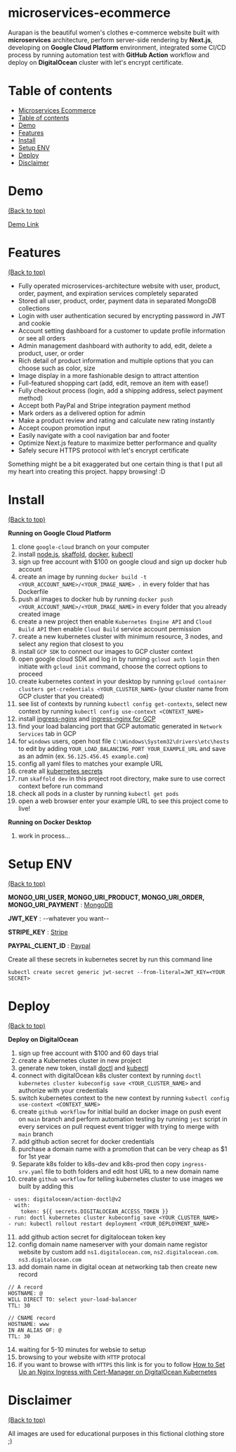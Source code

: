 <!-- Add banner here -->

<!-- ![Project Preview](https://www.dropbox.com/s/2u3s4up6rukd7fk/entire_page.png?raw=1) -->

# microservices-ecommerce

<!-- Describe your project in brief -->
Aurapan is the beautiful women's clothes e-commerce website built with **microservices** architecture, perform server-side rendering by **Next.js**, developing on **Google Cloud Platform** environment, integrated some CI/CD process by running automation test with **GitHub Action** workflow and deploy on **DigitalOcean** cluster with let's encrypt certificate.

# Table of contents

- [Microservices Ecommerce](#microservices-ecommerce)
- [Table of contents](#table-of-contents)
- [Demo](#demo)
- [Features](#features)
- [Install](#install)
- [Setup ENV](#setup-env)
- [Deploy](#deploy)
- [Disclaimer](#disclaimer)

# Demo

[(Back to top)](#table-of-contents)

[Demo Link](https://www.aurapan.com/)

# Features

[(Back to top)](#table-of-contents)

- Fully operated microservices-architecture website with user, product, order, payment, and expiration services completely separated
- Stored all user, product, order, payment data in separated MongoDB collections
- Login with user authentication secured by encrypting password in JWT and cookie
- Account setting dashboard for a customer to update profile information or see all orders
- Admin management dashboard with authority to add, edit, delete a product, user, or order
- Rich detail of product information and multiple options that you can choose such as color, size
- Image display in a more fashionable design to attract attention
- Full-featured shopping cart (add, edit, remove an item with ease!)
- Fully checkout process (login, add a shipping address, select payment method)
- Accept both PayPal and Stripe integration payment method
- Mark orders as a delivered option for admin
- Make a product review and rating and calculate new rating instantly
- Accept coupon promotion input
- Easily navigate with a cool navigation bar and footer
- Optimize Next.js feature to maximize better performance and quality
- Safely secure HTTPS protocol with let's encrypt certificate
<!-- - Integrate wishlist in user data (work in process...) -->
<!-- - Product search feature (work in process...) -->

Something might be a bit exaggerated but one certain thing is that I put all my heart into creating this project. happy browsing! :D

# Install

[(Back to top)](#table-of-contents)

**Running on Google Cloud Platform**
1. clone `google-cloud` branch on your computer
2. install [node.js](https://nodejs.org/en/), [skaffold](https://skaffold.dev/), [docker](https://www.docker.com/), [kubectl](https://kubernetes.io/docs/tasks/tools/)
3. sign up free account with $100 on google cloud and sign up docker hub account
4. create an image by running `docker build -t <YOUR_ACCOUNT_NAME>/<YOUR_IMAGE_NAME> .` in every folder that has Dockerfile
5. push al images to docker hub by running `docker push <YOUR_ACCOUNT_NAME>/<YOUR_IMAGE_NAME>` in every folder that you already created image
6. create a new project then enable `Kubernetes Engine API` and `Cloud Build API` then enable `Cloud Build` service account permission
7. create a new kubernetes cluster with minimum resource, 3 nodes, and select any region that closest to you
8. install `GCP SDK` to connect our images to GCP cluster context
9. open google cloud SDK and log in by running `gcloud auth login` then initiate with `gcloud init` command, choose the correct options to proceed
10. create kubernetes context in your desktop by running `gcloud container clusters get-credentials <YOUR_CLUSTER_NAME>` (your cluster name from GCP cluster that you created)
11. see list of contexts by running `kubectl config get-contexts`, select new context by running `kubectl config use-context <CONTEXT_NAME>`
12. install [ingress-nginx](https://kubernetes.github.io/ingress-nginx/deploy/#quick-start) and [ingress-nginx for GCP](https://kubernetes.github.io/ingress-nginx/deploy/#gce-gke)
13. find your load balancing port that GCP automatic generated in `Network Services` tab in GCP
14. for `windows` users, open host file `C:\Windows\System32\drivers\etc\hosts` to edit by adding `YOUR_LOAD_BALANCING_PORT YOUR_EXAMPLE_URL` and save as an admin (ex. `56.125.456.45 example.com`)
15. config all yaml files to matches your example URL
16. create all [kubernetes secrets](#setup-env)
17. run `skaffold dev` in this project root directory, make sure to use correct context before run command
18. check all pods in a cluster by running `kubectl get pods`
19. open a web browser enter your example URL to see this project come to live! 


**Running on Docker Desktop**
1. work in process...

# Setup ENV

[(Back to top)](#table-of-contents)

**MONGO_URI_USER, MONGO_URI_PRODUCT, MONGO_URI_ORDER, MONGO_URI_PAYMENT** : [MongoDB](https://www.mongodb.com/)

**JWT_KEY** : --whatever you want--

**STRIPE_KEY** : [Stripe](https://stripe.com/)

**PAYPAL_CLIENT_ID** : [Paypal](https://developer.paypal.com/home)

Create all these secrets in kubernetes secret by run this command line

`kubectl create secret generic jwt-secret --from-literal=JWT_KEY=<YOUR SECRET>`

# Deploy

[(Back to top)](#table-of-contents)

**Deploy on DigitalOcean**
1. sign up free account with $100 and 60 days trial
2. create a Kubernetes cluster in new project
3. generate new token, install [doctl](https://docs.digitalocean.com/reference/doctl/how-to/install/) and [kubectl](https://kubernetes.io/docs/tasks/tools/)
4. connect with digitalOcean k8s cluster context by running `doctl kubernetes cluster kubeconfig save <YOUR_CLUSTER_NAME>` and authorize with your credentials
5. switch kubernetes context to the new context by running `kubectl config use-context <CONTEXT_NAME>`
6. create `github workflow` for initial build an docker image on push event on `main` branch and perform automation testing by running `jest` script in every services on pull request event trigger with trying to merge with `main` branch
7. add github action secret for docker credentials
8. purchase a domain name with a promotion that can be very cheap as $1 for 1st year
9. Separate k8s folder to k8s-dev and k8s-prod then copy `ingress-srv.yaml` file to both folders and edit host URL to a new domain name
10. create `github workflow` for telling kubernetes cluster to use images we built by adding this
```
- uses: digitalocean/action-doctl@v2
  with:
    token: ${{ secrets.DIGITALOCEAN_ACCESS_TOKEN }}
- run: doctl kubernetes cluster kubeconfig save <YOUR_CLUSTER_NAME>
- run: kubectl rollout restart deployment <YOUR_DEPLOYMENT_NAME>
```
11. add github action secret for digitalocean token key
12. config domain name nameserver with your domain name registor website by custom add `ns1.digitalocean.com`, `ns2.digitalocean.com`. `ns3.digitalocean.com`
13. add domain name in digital ocean at networking tab then create new record
```
// A record
HOSTNAME: @
WILL DIRECT TO: select your-load-balancer
TTL: 30

// CNAME record
HOSTNAME: www
IN AN ALIAS OF: @
TTL: 30
```
14. waiting for 5-10 minutes for websie to setup
15. browsing to your website with `HTTP` protocal
16. if you want to browse with `HTTPS` this link is for you to follow [How to Set Up an Nginx Ingress with Cert-Manager on DigitalOcean Kubernetes](https://www.digitalocean.com/community/tutorials/how-to-set-up-an-nginx-ingress-with-cert-manager-on-digitalocean-kubernetes)

# Disclaimer

[(Back to top)](#table-of-contents)

All images are used for educational purposes in this fictional clothing store ;)
